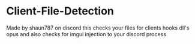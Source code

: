 # Client-File-Detection
Made by shaun787 on discord this checks your files for clients hooks dll's opus and also checks for imgui injection to your discord process
